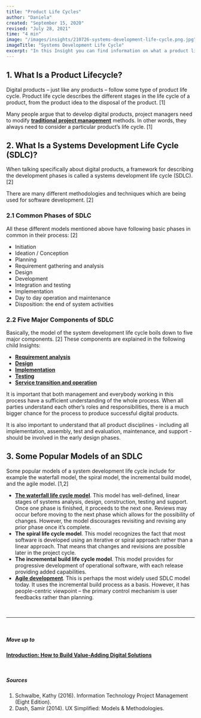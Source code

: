 ```yaml
---
title: "Product Life Cycles"
author: "Daniela"
created: "September 15, 2020"
revised: "July 28, 2021"
time: "4 min"
image: "/images/insights/210726-systems-development-life-cycle.png.jpg"
imageTitle: "Systems Development Life Cycle"
excerpt: "In this Insight you can find information on what a product lifecycle and a systems development life cycle mean, and examples of popular models of a systems development life cycle."
---
```


## 1. What Is a Product Lifecycle?

Digital products – just like any products – follow some type of product life cycle. Product life cycle describes the different stages in the life cycle of a product, from the product idea to the disposal of the product. [1]

Many people argue that to develop digital products, project managers need to modify [**traditional project management**](/insights/project-management) methods. In other words, they always need to consider a particular product’s life cycle. [1]

## 2. What Is a Systems Development Life Cycle (SDLC)?

When talking specifically about digital products, a framework for describing the development phases is called a systems development life cycle (SDLC). [2]

There are many different methodologies and techniques which are being used for software development. [2]

### 2.1 Common Phases of SDLC

All these different models mentioned above have following basic phases in common in their process: [2]

- Initiation
- Ideation / Conception
- Planning
- Requirement gathering and analysis
- Design
- Development
- Integration and testing
- Implementation
- Day to day operation and maintenance
- Disposition: the end of system activities

### 2.2 Five Major Components of SDLC

Basically, the model of the system development life cycle boils down to five major components. [2] These components are explained in the following child Insights:

- [**Requirement analysis**](/insights/requirements)
- [**Design**](/insights/service-ux-and-ui-design)
- [**Implementation**](/insights/implementation)
- [**Testing**](/insights/testing)
- [**Service transition and operation**](/insights/service-transition-and-operation)

It is important that both management and everybody working in this process have a sufficient understanding of the whole process. When all parties understand each other’s roles and responsibilities, there is a much bigger chance for the process to produce successful digital products.

It is also important to understand that all product disciplines - including all implementation, assembly, test and evaluation, maintenance, and support - should be involved in the early design phases.

## 3. Some Popular Models of an SDLC

Some popular models of a system development life cycle include for example the waterfall model, the spiral model, the incremental build model, and the agile model. [1,2]

- [**The waterfall life cycle model**](/insights/waterfall-software-development). This model has well-defined, linear stages of systems analysis, design, construction, testing and support. Once one phase is finished, it proceeds to the next one. Reviews may occur before moving to the next phase which allows for the possibility of changes. However, the model discourages revisiting and revising any prior phase once it’s complete.
- **The spiral life cycle model**. This model recognizes the fact that most software is developed using an iterative or spiral approach rather than a linear approach. That means that changes and revisions are possible later in the project cycle.
- **The incremental build life cycle model**. This model provides for progressive development of operational software, with each release providing added capabilities.
- [**Agile development**](/insights/agile-software-development). This is perhaps the most widely used SDLC model today. It uses the incremental build process as a basis. However, it has people-centric viewpoint – the primary control mechanism is user feedbacks rather than planning.

&nbsp;

***
&nbsp;

##### Move up to

[**Introduction: How to Build Value-Adding Digital Solutions**](/insights/how-to-build-value-adding-digital-solutions)

&nbsp;

##### Sources

1. Schwalbe, Kathy (2016). Information Technology Project Management (Eight Edition).
2. Dash, Samir (2014). UX Simplified: Models & Methodologies.